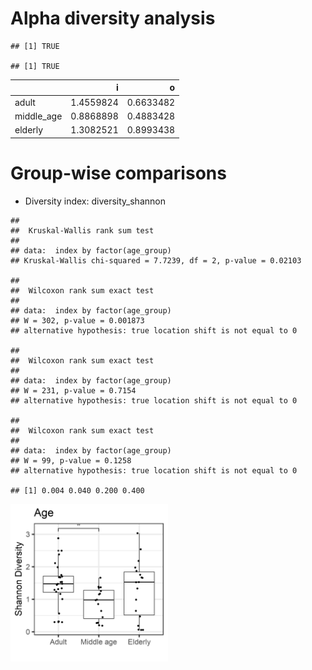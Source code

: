 # Alpha diversity analysis

    ## [1] TRUE

    ## [1] TRUE

<table>
<thead>
<tr class="header">
<th style="text-align: left;"></th>
<th style="text-align: right;">i</th>
<th style="text-align: right;">o</th>
</tr>
</thead>
<tbody>
<tr class="odd">
<td style="text-align: left;">adult</td>
<td style="text-align: right;">1.4559824</td>
<td style="text-align: right;">0.6633482</td>
</tr>
<tr class="even">
<td style="text-align: left;">middle_age</td>
<td style="text-align: right;">0.8868898</td>
<td style="text-align: right;">0.4883428</td>
</tr>
<tr class="odd">
<td style="text-align: left;">elderly</td>
<td style="text-align: right;">1.3082521</td>
<td style="text-align: right;">0.8993438</td>
</tr>
</tbody>
</table>

# Group-wise comparisons

-   Diversity index: diversity\_shannon

<!-- -->

    ## 
    ##  Kruskal-Wallis rank sum test
    ## 
    ## data:  index by factor(age_group)
    ## Kruskal-Wallis chi-squared = 7.7239, df = 2, p-value = 0.02103

    ## 
    ##  Wilcoxon rank sum exact test
    ## 
    ## data:  index by factor(age_group)
    ## W = 302, p-value = 0.001873
    ## alternative hypothesis: true location shift is not equal to 0

    ## 
    ##  Wilcoxon rank sum exact test
    ## 
    ## data:  index by factor(age_group)
    ## W = 231, p-value = 0.7154
    ## alternative hypothesis: true location shift is not equal to 0

    ## 
    ##  Wilcoxon rank sum exact test
    ## 
    ## data:  index by factor(age_group)
    ## W = 99, p-value = 0.1258
    ## alternative hypothesis: true location shift is not equal to 0

    ## [1] 0.004 0.040 0.200 0.400

<img src="figure_age/group_comp-1.png" width="50%" />
